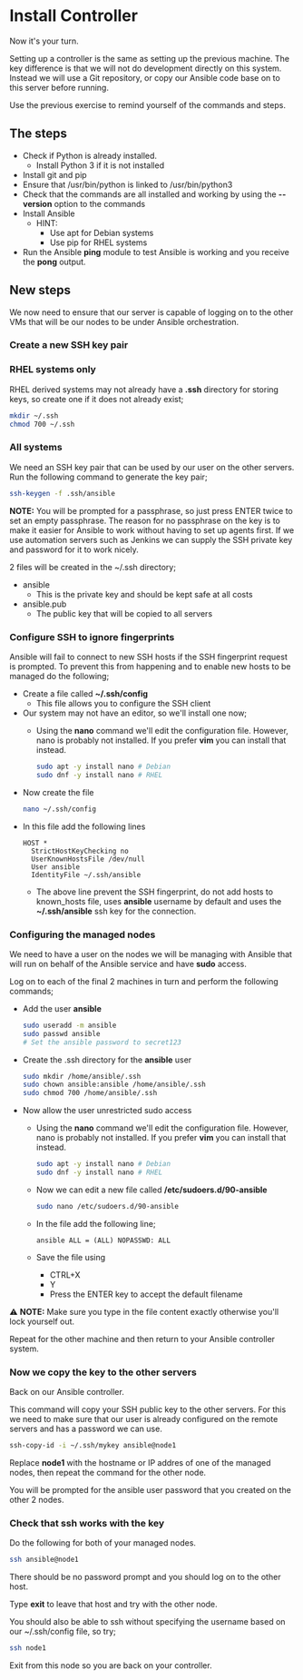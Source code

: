 # Install Controller

Now it's your turn.

Setting up a controller is the same as setting up the previous machine.  The key difference is that we will not do development directly on this system.  Instead we will use a Git repository, or copy our Ansible code base on to this server before running.

Use the previous exercise to remind yourself of the commands and steps.

## The steps

* Check if Python is already installed.
  * Install Python 3 if it is not installed
* Install git and pip
* Ensure that /usr/bin/python is linked to /usr/bin/python3
* Check that the commands are all installed and working by using the **--version** option to the commands
* Install Ansible
  * HINT:
    * Use apt for Debian systems
    * Use pip for RHEL systems
* Run the Ansible **ping** module to test Ansible is working and you receive the **pong** output.

## New steps

We now need to ensure that our server is capable of logging on to the other VMs that will be our nodes to be under Ansible orchestration.

### Create a new SSH key pair

### RHEL systems only

RHEL derived systems may not already have a **.ssh** directory for storing keys, so create one if it does not already exist;

```bash
mkdir ~/.ssh
chmod 700 ~/.ssh
```

### All systems

We need an SSH key pair that can be used by our user on the other servers.  Run the following command to generate the key pair;

```bash
ssh-keygen -f .ssh/ansible
```

**NOTE:** You will be prompted for a passphrase, so just press ENTER twice to set an empty passphrase.  The reason for no passphrase on the key is to make it easier for Ansible to work without having to set up agents first.  If we use automation servers such as Jenkins we can supply the SSH private key and password for it to work nicely.

2 files will be created in the ~/.ssh directory;
* ansible
  * This is the private key and should be kept safe at all costs
* ansible.pub
  * The public key that will be copied to all servers

### Configure SSH to ignore fingerprints

Ansible will fail to connect to new SSH hosts if the SSH fingerprint request is prompted.  To prevent this from happening and to enable new hosts to be managed do the following;

* Create a file called **~/.ssh/config**
  * This file allows you to configure the SSH client
* Our system may not have an editor, so we'll install one now;
  * Using the **nano** command we'll edit the configuration file.  However, nano is probably not installed.  If you prefer **vim** you can install that instead.
  
    ```bash
    sudo apt -y install nano # Debian
    sudo dnf -y install nano # RHEL
    ```
* Now create the file
    ```bash
    nano ~/.ssh/config
    ```
* In this file add the following lines
    ```
    HOST *
      StrictHostKeyChecking no
      UserKnownHostsFile /dev/null
      User ansible
      IdentityFile ~/.ssh/ansible
    ```
    * The above line prevent the SSH fingerprint, do not add hosts to known_hosts file, uses **ansible** username by default and uses the **~/.ssh/ansible** ssh key for the connection.

### Configuring the managed nodes

We need to have a user on the nodes we will be managing with Ansible that will run on behalf of the Ansible service and have **sudo** access.

Log on to each of the final 2 machines in turn and perform the following commands;

* Add the user **ansible**

    ```bash
    sudo useradd -m ansible
    sudo passwd ansible
    # Set the ansible password to secret123
    ```
* Create the .ssh directory for the **ansible** user

    ```bash
    sudo mkdir /home/ansible/.ssh
    sudo chown ansible:ansible /home/ansible/.ssh
    sudo chmod 700 /home/ansible/.ssh
    ```
* Now allow the user unrestricted sudo access
  * Using the **nano** command we'll edit the configuration file.  However, nano is probably not installed.  If you prefer **vim** you can install that instead.
  
    ```bash
    sudo apt -y install nano # Debian
    sudo dnf -y install nano # RHEL
    ```

  * Now we can edit a new file called **/etc/sudoers.d/90-ansible**
    ```bash
    sudo nano /etc/sudoers.d/90-ansible
    ```
  * In the file add the following line;
    ```
    ansible ALL = (ALL) NOPASSWD: ALL
    ```
  * Save the file using
    * CTRL+X
    * Y
    * Press the ENTER key to accept the default filename

&#x26a0;&#xfe0f; **NOTE:** Make sure you type in the file content exactly otherwise you'll lock yourself out.

Repeat for the other machine and then return to your Ansible controller system.

### Now we copy the key to the other servers

Back on our Ansible controller.

This command will copy your SSH public key to the other servers.  For this we need to make sure that our user is already configured on the remote servers and has a password we can use.

```bash
ssh-copy-id -i ~/.ssh/mykey ansible@node1
```

Replace **node1** with the hostname or IP addres of one of the managed nodes, then repeat the command for the other node.

You will be prompted for the ansible user password that you created on the other 2 nodes.

### Check that ssh works with the key

Do the following for both of your managed nodes.

```bash
ssh ansible@node1
```

There should be no password prompt and you should log on to the other host.

Type **exit** to leave that host and try with the other node.

You should also be able to ssh without specifying the username based on our ~/.ssh/config file, so try;

```bash
ssh node1
```

Exit from this node so you are back on your controller.